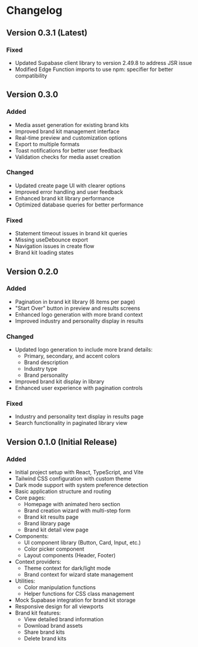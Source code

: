 # Changelog

## Version 0.3.1 (Latest)

### Fixed
- Updated Supabase client library to version 2.49.8 to address JSR issue
- Modified Edge Function imports to use npm: specifier for better compatibility

## Version 0.3.0

### Added
- Media asset generation for existing brand kits
- Improved brand kit management interface
- Real-time preview and customization options
- Export to multiple formats
- Toast notifications for better user feedback
- Validation checks for media asset creation

### Changed
- Updated create page UI with clearer options
- Improved error handling and user feedback
- Enhanced brand kit library performance
- Optimized database queries for better performance

### Fixed
- Statement timeout issues in brand kit queries
- Missing useDebounce export
- Navigation issues in create flow
- Brand kit loading states

## Version 0.2.0

### Added
- Pagination in brand kit library (6 items per page)
- "Start Over" button in preview and results screens
- Enhanced logo generation with more brand context
- Improved industry and personality display in results

### Changed
- Updated logo generation to include more brand details:
  - Primary, secondary, and accent colors
  - Brand description
  - Industry type
  - Brand personality
- Improved brand kit display in library
- Enhanced user experience with pagination controls

### Fixed
- Industry and personality text display in results page
- Search functionality in paginated library view

## Version 0.1.0 (Initial Release)

### Added
- Initial project setup with React, TypeScript, and Vite
- Tailwind CSS configuration with custom theme
- Dark mode support with system preference detection
- Basic application structure and routing
- Core pages:
  - Homepage with animated hero section
  - Brand creation wizard with multi-step form
  - Brand kit results page
  - Brand library page
  - Brand kit detail view page
- Components:
  - UI component library (Button, Card, Input, etc.)
  - Color picker component
  - Layout components (Header, Footer)
- Context providers:
  - Theme context for dark/light mode
  - Brand context for wizard state management
- Utilities:
  - Color manipulation functions
  - Helper functions for CSS class management
- Mock Supabase integration for brand kit storage
- Responsive design for all viewports
- Brand kit features:
  - View detailed brand information
  - Download brand assets
  - Share brand kits
  - Delete brand kits